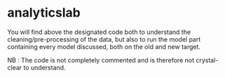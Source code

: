 # analyticslab

You will find above the designated code both to understand the cleaning/pre-processing of the data, but also to run the model part containing every model discussed, both on the old and new target. 

NB : The code is not completely commented and is therefore not crystal-clear to understand.
